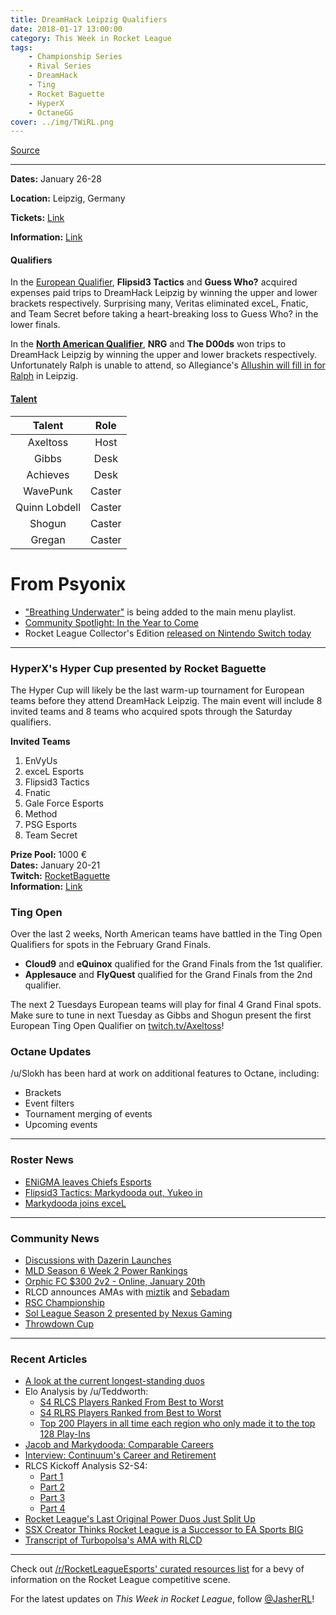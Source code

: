 ```yaml
---
title: DreamHack Leipzig Qualifiers
date: 2018-01-17 13:00:00
category: This Week in Rocket League
tags:
    - Championship Series
    - Rival Series
    - DreamHack
    - Ting
    - Rocket Baguette
    - HyperX
    - OctaneGG
cover: ../img/TWiRL.png
---
```


[Source](https://jasher.io/this-week-in-rocket-league-01-10-18-01-17-18/)

---

**Dates:** January 26-28

**Location:** Leipzig, Germany

**Tickets:** [Link](https://tickets.leipziger-messe.de/drm18?_ga=2.179999652.1419389302.1516207067-1660215600.1516207067)

**Information:** [Link](https://open.dreamhack.com/2017/dreamhack-open-2018-kicks-off-at-dreamhack-leipzig-featuring-rocket-league/)

#### Qualifiers

In the [European Qualifier](https://smash.gg/tournament/dreamhack-open-leipzig-rocket-league/events/eu-qualifiers/overview), **Flipsid3 Tactics** and **Guess Who?** acquired expenses paid trips to DreamHack Leipzig by winning the upper and lower brackets respectively. Surprising many, Veritas eliminated exceL, Fnatic, and Team Secret before taking a heart-breaking loss to Guess Who? in the lower finals.

In the [**North American Qualifier**](https://smash.gg/tournament/dreamhack-open-leipzig-rocket-league/events/na-qualifier/overview), **NRG** and **The D00ds** won trips to DreamHack Leipzig by winning the upper and lower brackets respectively. Unfortunately Ralph is unable to attend, so Allegiance's [Allushin will fill in for Ralph](https://twitter.com/JorolelinRL/status/952934849152679937) in Leipzig.

#### [Talent](https://twitter.com/DreamHackRL/status/951867311153086465)

|  **Talent**   | **Role** |
| :-----------: | :------: |
|   Axeltoss    |   Host   |
|     Gibbs     |   Desk   |
|   Achieves    |   Desk   |
|   WavePunk    |  Caster  |
| Quinn Lobdell |  Caster  |
|    Shogun     |  Caster  |
|    Gregan     |  Caster  |

# From Psyonix

-   ["Breathing Underwater"](https://twitter.com/RocketLeague/status/951521897610600448) is being added to the main menu playlist.
-   [Community Spotlight: In the Year to Come](https://www.rocketleague.com/news/community-spotlight--in-the-year-to-come/)
-   Rocket League Collector's Edition [released on Nintendo Switch today](https://twitter.com/RocketLeague/status/953354883511369728)

---

### HyperX's Hyper Cup presented by Rocket Baguette

The Hyper Cup will likely be the last warm-up tournament for European teams before they attend DreamHack Leipzig. The main event will include 8 invited teams and 8 teams who acquired spots through the Saturday qualifiers.

**Invited Teams**

1. EnVyUs
2. exceL Esports
3. Flipsid3 Tactics
4. Fnatic
5. Gale Force Esports
6. Method
7. PSG Esports
8. Team Secret

**Prize Pool:** 1000 €  
**Dates:** January 20-21  
**Twitch:** [RocketBaguette](https://twitch.tv/RocketBaguette)  
**Information:** [Link](http://rocketbaguette.com/hypercup-en/)

### Ting Open

Over the last 2 weeks, North American teams have battled in the Ting Open Qualifiers for spots in the February Grand Finals.

-   **Cloud9** and **eQuinox** qualified for the Grand Finals from the 1st qualifier.
-   **Applesauce** and **FlyQuest** qualified for the Grand Finals from the 2nd qualifier.

The next 2 Tuesdays European teams will play for final 4 Grand Final spots. Make sure to tune in next Tuesday as Gibbs and Shogun present the first European Ting Open Qualifier on [twitch.tv/Axeltoss](https://twitch.tv/Axeltoss)!

### Octane Updates

/u/Slokh has been hard at work on additional features to Octane, including:

-   Brackets
-   Event filters
-   Tournament merging of events
-   Upcoming events

---

### Roster News

-   [ENiGMA leaves Chiefs Esports](http://octane.gg/news/enigma-leaves-chiefs-esports/)
-   [Flipsid3 Tactics: Markydooda out, Yukeo in](http://www.flipsidetactics.com/games/rocket-league/markydooda-departs-flipsid3-rocket-league/)
-   [Markydooda joins exceL](http://octane.gg/news/markydooda-replaces-zensuz-on-excel-esports)

---

### Community News

-   [Discussions with Dazerin Launches](https://www.youtube.com/watch?v=Kj5Xs62bef0)
-   [MLD Season 6 Week 2 Power Rankings](https://twitter.com/MLDoubles/status/953050194517680128)
-   [Orphic FC \$300 2v2 - Online, January 20th](https://smash.gg/tournament/orphic-fc-2v2-300-rocket-league-tournament)
-   RLCD announces AMAs with [miztik](https://twitter.com/CoachingDiscord/status/952615047775358978) and [Sebadam](https://twitter.com/CoachingDiscord/status/952615215727865857)
-   [RSC Championship](https://www.reddit.com/r/RocketLeague/comments/7r1y30/rsc_championship_pcps4_league_open_to_all_skill/)
-   [Sol League Season 2 presented by Nexus Gaming](https://www.reddit.com/r/RocketLeagueEsports/comments/7q6034/nexus_gaming_presents_sol_league_season_2_2500/)
-   [Throwdown Cup](https://throwdownesports.com/rocket-league-throwdown-cup-1/)

---

### Recent Articles

-   [A look at the current longest-standing duos](http://octane.gg/news/a-look-at-the-current-longest-standing-duos/)
-   Elo Analysis by /u/Teddworth:
    -   [S4 RLCS Players Ranked From Best to Worst](https://www.reddit.com/r/RocketLeagueEsports/comments/7qf9aw/s4_rlcs_players_ranked_from_best_to_worst/)
    -   [S4 RLRS Players Ranked from Best to Worst](https://www.reddit.com/r/RocketLeagueEsports/comments/7qfgm1/s4_rlrs_players_ranked_from_best_to_worst/)
    -   [Top 200 Players in all time each region who only made it to the top 128 Play-Ins](https://www.reddit.com/r/RocketLeagueEsports/comments/7qd78i/top_200_players_in_all_time_each_region_who_only/)
-   [Jacob and Markydooda: Comparable Careers](https://www.reddit.com/r/RocketLeagueEsports/comments/7q1dzb/jacob_and_markydooda_comparable_careers/)
-   [Interview: Continuum's Career and Retirement](http://octane.gg/news/interview-continuums-career-and-retirement/)
-   RLCS Kickoff Analysis S2-S4:
    -   [Part 1](https://www.reddit.com/r/RocketLeagueEsports/comments/7otsd3/teams_with_the_best_goal_differential_in_the/)
    -   [Part 2](https://www.reddit.com/r/RocketLeagueEsports/comments/7p8ba1/team_kickoff_strategy_tendencies_seasons_24/)
    -   [Part 3](https://www.reddit.com/r/RocketLeagueEsports/comments/7pq1gl/rlcs_kickoff_analysis_seasons_two_through_four/)
    -   [Part 4](https://www.reddit.com/r/RocketLeagueEsports/comments/7qmtvw/rlcs_kickoff_analysis_seasons_two_through_four/)
-   [Rocket League's Last Original Power Duos Just Split Up](https://www.redbull.com/us-en/rocket-league-power-duos-split)
-   [SSX Creator Thinks Rocket League is a Successor to EA Sports BIG](http://www.usgamer.net/articles/ssx-creator-thinks-rocket-league-is-a-successor-to-the-action-arcade-games-of-ea-sports-big)
-   [Transcript of Turbopolsa's AMA with RLCD](https://www.reddit.com/r/RocketLeague/comments/7rb6fe/transcript_of_turbopolsas_ama_with_rlcd/)

---

Check out [/r/RocketLeagueEsports' curated resources list](https://www.reddit.com/r/RocketLeagueEsports/wiki/links) for a bevy of information on the Rocket League competitive scene.

For the latest updates on _This Week in Rocket League_, follow [@JasherRL](https://twitter.com/JasherRL)!

